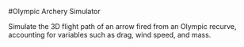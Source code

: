 #Olympic Archery Simulator

Simulate the 3D flight path of an arrow fired from an Olympic recurve, accounting for variables such as drag, wind speed, and mass.

